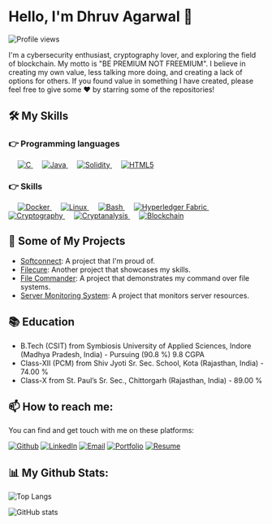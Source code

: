# Hello, I'm Dhruv Agarwal 👋

![Profile views](https://gpvc.arturio.dev/dhruv1972)

I'm a cybersecurity enthusiast, cryptography lover, and exploring the field of blockchain. My motto is "BE PREMIUM NOT FREEMIUM". I believe in creating my own value, less talking more doing, and creating a lack of options for others. If you found value in something I have created, please feel free to give some ♥️ by starring some of the repositories!

## 🛠️ My Skills

### 👉 Programming languages

<p align="left"> 
    &emsp; 
    <a href="https://www.cprogramming.com/" target="_blank"> 
    <img alt="C" src="https://img.shields.io/badge/C-%23A8B9CC.svg?&style=for-the-badge&logo=c&logoColor=white"/> 
    </a> 
    &emsp; 
    <a href="https://www.java.com" target="_blank"> 
    <img alt="Java" src="https://img.shields.io/badge/Java-%23ED8B00.svg?&style=for-the-badge&logo=java&logoColor=white"/> 
    </a> 
    &emsp; 
    <a href="https://soliditylang.org/" target="_blank"> 
    <img alt="Solidity" src="https://img.shields.io/badge/Solidity-%23E34F26.svg?&style=for-the-badge&logo=solidity&logoColor=white"/> 
    </a> 
    &emsp; 
    <a href="https://www.w3.org/html/" target="_blank"> 
    <img alt="HTML5" src="https://img.shields.io/badge/HTML5-%23E34F26.svg?&style=for-the-badge&logo=html5&logoColor=white"/> 
    </a> 
</p>

### 👉 Skills
<p align="left"> 
    &emsp; 
    <a href="https://www.docker.com/" target="_blank"> 
    <img alt="Docker" src="https://img.shields.io/badge/Docker-%232496ED.svg?&style=for-the-badge&logo=docker&logoColor=white"/> 
    </a> 
    &emsp; 
    <a href="https://www.linux.org/" target="_blank"> 
    <img alt="Linux" src="https://img.shields.io/badge/Linux-%23FCC624.svg?&style=for-the-badge&logo=linux&logoColor=black"/> 
    </a> 
    &emsp; 
    <a href="https://www.gnu.org/software/bash/" target="_blank"> 
    <img alt="Bash" src="https://img.shields.io/badge/Bash-%234EAA25.svg?&style=for-the-badge&logo=gnu-bash&logoColor=white"/> 
    </a> 
    &emsp; 
    <a href="https://www.hyperledger.org/use/fabric" target="_blank"> 
    <img alt="Hyperledger Fabric" src="https://img.shields.io/badge/Hyperledger%20Fabric-%232F3136.svg?&style=for-the-badge&logo=hyperledger&logoColor=white"/> 
    </a> 
    &emsp; 
    <a href=""https://en.wikipedia.org/wiki/Cryptography" target="_blank"> 
    <img alt="Cryptography" src="https://img.shields.io/badge/Cryptography-%23ffffff.svg?&style=for-the-badge&logo=letsencrypt&logoColor=black"/> 
    </a> 
    &emsp; 
    <a href="https://en.wikipedia.org/wiki/Cryptanalysis" target="_blank"> 
    <img alt="Cryptanalysis" src="https://img.shields.io/badge/Cryptanalysis-%23ffffff.svg?&style=for-the-badge&logo=letsencrypt&logoColor=black"/> 
    </a> 
    &emsp; 
    <a href="https://en.wikipedia.org/wiki/Blockchain" target="_blank"> 
    <img alt="Blockchain" src="https://img.shields.io/badge/Blockchain-%23121D1F.svg?&style=for-the-badge&logo=bitcoin&logoColor=white"/> 
    </a> 
</p>

## 🚀 Some of My Projects

- [Softconnect](https://github.com/dhruv1972/softconnect): A project that I'm proud of.
- [Filecure](https://github.com/dhruv1972/filecure): Another project that showcases my skills.
- [File Commander](https://github.com/dhruv1972/file-commander): A project that demonstrates my command over file systems.
- [Server Monitoring System](https://github.com/dhruv1972/server-monitoring-system): A project that monitors server resources.

## 📚 Education

- B.Tech (CSIT) from Symbiosis University of Applied Sciences, Indore (Madhya Pradesh, India) - Pursuing (90.8 %) 9.8 CGPA
- Class-XII (PCM) from Shiv Jyoti Sr. Sec. School, Kota (Rajasthan, India) - 74.00 %
- Class-X from St. Paul’s Sr. Sec., Chittorgarh (Rajasthan, India) - 89.00 %

## 📫 How to reach me:

You can find and get touch with me on these platforms:

[![Github](https://img.shields.io/github/followers/dhruv1972?label=Follow%20Me&style=social)](https://github.com/dhruv1972)
[![LinkedIn](https://img.shields.io/badge/LinkedIn-%230077B5.svg?&style=for-the-badge&logo=linkedin&logoColor=white)](https://www.linkedin.com/in/dhruvagarwal1972/)
[![Email](https://img.shields.io/badge/Email-%23D14836.svg?&style=for-the-badge&logo=gmail&logoColor=white)](mailto:dhruvagarwal1903@gmail.com)
[![Portfolio](https://img.shields.io/badge/Portfolio-%23000000.svg?&style=for-the-badge&logo=adobe&logoColor=white)](https://dhruv1972.github.io/Dhruv.Agarwal/)
[![Resume](https://img.shields.io/badge/Resume-%23000000.svg?&style=for-the-badge&logo=adobeacrobatreader&logoColor=white)](https://jobspring-prod-uploads.s3.amazonaws.com/8923d826-ad21-4286-802f-13a3872143ca-.pdf)

## 📊 My Github Stats:

![Top Langs](https://github-readme-stats.vercel.app/api/top-langs/?username=dhruv1972&theme=tokyonight&layout=compact)

![GitHub stats](https://github-readme-stats.vercel.app/api?username=dhruv1972&show_icons=true&theme=tokyonight)


